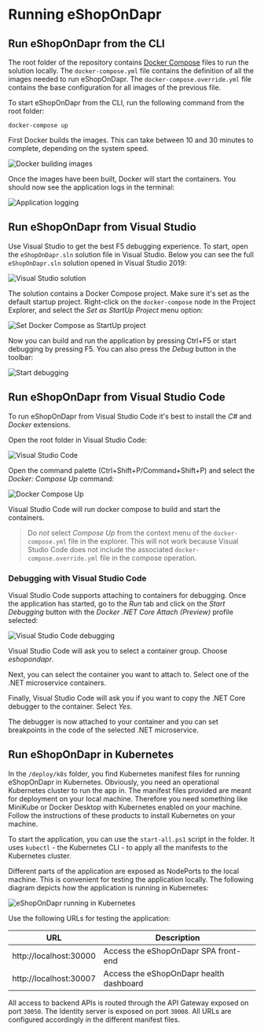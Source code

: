 # Running eShopOnDapr

## Run eShopOnDapr from the CLI

The root folder of the repository contains [Docker Compose](https://docs.docker.com/compose/) files to run the solution locally. The `docker-compose.yml` file contains the definition of all the images needed to run eShopOnDapr. The `docker-compose.override.yml` file contains the base configuration for all images of the previous file.

To start eShopOnDapr from the CLI, run the following command from the root folder:

``` 
docker-compose up
```

First Docker builds the images. This can take between 10 and 30 minutes to complete, depending on the system speed.

![Docker building images](media/docker-build.png)

Once the images have been built, Docker will start the containers. You should now see the application logs in the terminal:

![Application logging](media/docker-application-output.png)

## Run eShopOnDapr from Visual Studio

Use Visual Studio to get the best F5 debugging experience. To start, open the `eShopOnDapr.sln` solution file in Visual Studio. Below you can see the full `eShopOnDapr.sln` solution opened in Visual Studio 2019:

![Visual Studio solution](media/vs-solution.png)

The solution contains a Docker Compose project. Make sure it's set as the default startup project. Right-click on the `docker-compose` node in the Project Explorer, and select the *Set as StartUp Project* menu option:

![Set Docker Compose as StartUp project](media/vs-startup-project.png)

Now you can build and run the application by pressing Ctrl+F5 or start debugging by pressing F5. You can also press the *Debug* button in the toolbar:

![Start debugging](media/vs-debug.png)

## Run eShopOnDapr from Visual Studio Code

To run eShopOnDapr from Visual Studio Code it's best to install the *C#* and *Docker* extensions.

Open the root folder in Visual Studio Code:

![Visual Studio Code](media/vscode.png)

Open the command palette (Ctrl+Shift+P/Command+Shift+P) and select the *Docker: Compose Up* command:

![Docker Compose Up](media/vscode-compose.png)

Visual Studio Code will run docker compose to build and start the containers.

> Do *not* select *Compose Up* from the context menu of the `docker-compose.yml` file in the explorer. This will not work because Visual Studio Code does not include the associated `docker-compose.override.yml` file in the compose operation.

### Debugging with Visual Studio Code

Visual Studio Code supports attaching to containers for debugging. Once the application has started, go to the *Run* tab and click on the *Start Debugging* button with the  *Docker .NET Core Attach (Preview)* profile selected:

![Visual Studio Code debugging](media/vscode-debug.png)

Visual Studio Code will ask you to select a container group. Choose *eshopondapr*.

Next, you can select the container you want to attach to. Select one of the .NET microservice containers. 

Finally, Visual Studio Code will ask you if you want to copy the .NET Core debugger to the container. Select *Yes*.

The debugger is now attached to your container and you can set breakpoints in the code of the selected .NET microservice.

## Run eShopOnDapr in Kubernetes

In the `/deploy/k8s` folder, you find Kubernetes manifest files for running eShopOnDapr in Kubernetes. Obviously, you need an operational Kubernetes cluster to run the app in. The manifest files provided are meant for deployment on your local machine. Therefore you need something like MiniKube or Docker Desktop with Kubernetes enabled on your machine. Follow the instructions of these products to install Kubernetes on your machine.

To start the application, you can use the `start-all.ps1` script in the folder. It uses `kubectl` - the Kubernetes CLI - to apply all the manifests to the Kubernetes cluster.

Different parts of the application are exposed as NodePorts to the local machine. This is convenient for testing the application locally. The following diagram depicts how the application is running in Kubernetes:

![eShopOnDapr running in Kubernetes](media/k8s-nodeport.png)

Use the following URLs for testing the application:

| URL                    | Description                             |
|------------------------|-----------------------------------------|
| http://localhost:30000 | Access the eShopOnDapr SPA front-end    |
| http://localhost:30007 | Access the eShopOnDapr health dashboard |

All access to backend APIs is routed through the API Gateway exposed on port `30050`. The Identity server is exposed on port `30008`. All URLs are configured accordingly in the different manifest files.
